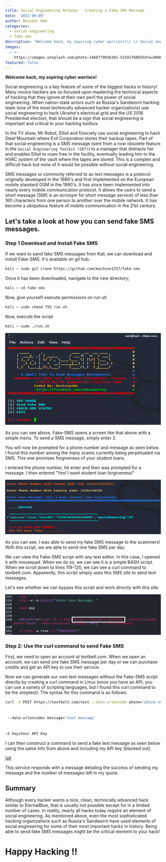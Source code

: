 ```yaml
---
title: Social Engineering Attacks - Creating a Fake SMS Message
date: '2022-09-09'
author: Bhaskar Ram
categories:
  - social engineering
  - fake sms
description: "Welcome back, my aspiring cyber warriors!\r \r Social engineering is a key feature of some of the biggest hacks in history! Many novice hackers are so f..."
images:
  - >-
    https://images.unsplash.com/photo-1468779036391-52341f60b55d?w=800&h=450&fit=crop
featured: false
---
```


**Welcome back, my aspiring cyber warriors!**

Social engineering is a key feature of some of the biggest hacks in history! Many novice hackers are so focused upon mastering the technical aspects of hacking that they ignore at their own peril the power of social engineering. When nation-state actors such as Russia's Sandworm hacking team (one of the most technically advanced hacker organizations)  use social engineering to hack Ukraine's electrical grid and the US 2016 Presidential election, that should be a sign that social engineering is important and critical to your hacking toolbox.

In the TV show, Mr Robot, Elliot and f/society use social engineering to hack Steel Mountain where Evil Corporation stores their backup tapes. Part of that social engineering is a SMS message (sent from a now obsolete feature in the `Social Engineering Toolkit (SET)`) to a manager that distracts her and enables Elliot to roam free in the facility, eventually leading him to the HVAC system of the vault where the tapes are stored. This is a complex and difficult hack but none of it would be possible without social engineering.


SMS messages or commonly referred to as text messages is a protocol originally developed in the 1980's and first implemented on the European mobile standard GSM in the 1990's. It has since been implemented into nearly every mobile communication protocol. It allows the users to send a short message (SMS is an acronym for short message service) of less than 160 characters from one person to another over the mobile network. It has become a ubiquitous feature of mobile communication in the 21st century.


## Let's take a look at how you can send fake SMS messages.

### Step 1 Download and Install Fake SMS

If we want to send fake SMS messages from Kali, we can download and install Fake-SMS. It's available on git hub.

```bash
kali > sudo git clone https://github.com/machine1337/fake-sms
```

Once it has been downloaded, navigate to the new directory;

```bash
kali > cd fake-sms
```

Now, give yourself execute permissions on run.sh 

```bash
kali > sudo chmod 755 run.sh 
```

Now, execute the script

```bash
kali > sudo ./run.sh
```

![alt](https://raw.githubusercontent.com/bhaskarvilles/chirpy-images/main/posts/2022/parrotsec/fakesms/6a4a49_f3b7d7a0cc614da2b048fd843c870f66_mv2.webp)


As you can see above, Fake-SMS opens a screen like that above with a simple menu. To send a SMS message, simply enter 2.


You will now be prompted for a phone number and message as seen below. I found this number among the many scams currently being perpetuated via SMS. This one promises forgiveness of your student loans.


I entered the phone number, hit enter and then was prompted for a message. I then entered "Yes! I want student loan forgiveness!"

![alt](https://raw.githubusercontent.com/bhaskarvilles/chirpy-images/main/posts/2022/parrotsec/fakesms/6a4a49_ed47e953ffc7499d918ad8aa12c55549_mv2.webp)

As you can see, I was able to send my fake SMS message to the scammers! With this script, we are able to send one fake SMS per day.


We can view the Fake-SMS script with any text editor. In this case, I opened it with mousepad. When we do so, we can see it is a simple BASH script. When we scroll down to lines 119-120, we can see a curl command to textbelt.com. Apparently, this script simply uses this SMS site to send text messages. 


Let's see whether we can bypass this script and work directly with this site.

![alt](https://raw.githubusercontent.com/bhaskarvilles/chirpy-images/main/posts/2022/parrotsec/fakesms/6a4a49_94d68719c80043daa477a3bda2e7c62c_mv2.webp)

### Step 2: Use the curl command to send Fake SMS

First, we need to open an account at textbelt.com. When we open an account, we can send one fake SMS message per day or we can purchase credits and get an API key to use their service.

Now we can generate our own text messages without the Fake-SMS script directly by creating a curl command in Linux (once you have an API, you can use a variety of scripting languages, but I found this curl command to be the simplest). The syntax for this command is as follows:

```bash
curl -X POST https://textbelt.com/text --data-urlencode phone='phone number with country code'


 --data-urlencode= message='text message'


-d key=Your API Key
```

I can then construct a command to send a fake text message as seen below using the same info from above and including my API key (blacked out).

[!alt](https://raw.githubusercontent.com/bhaskarvilles/chirpy-images/main/posts/2022/parrotsec/fakesms/6a4a49_55e2548489ed41f1a86275dfb14f00b7_mv2.webp)

This service responds with a message detailing the success of sending my message and the number of messages left in my quota.

## Summary

Although every hacker wants a nice, clean, technically advanced hack similar to EternalBlue, that is usually not possible except for in a limited number of cases. In reality, nearly all hacks today require an element of social engineering. As mentioned above, even the most sophisticated hacking organizations such as Russia's Sandworm have used elements of social engineering for some of their most important hacks in history. Being able to send fake SMS messages might be the critical element to your hack!


# Happy Hacking !!
